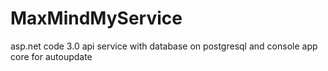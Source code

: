 # MaxMindMyService
asp.net code 3.0 api service with database on postgresql and console app core for autoupdate
